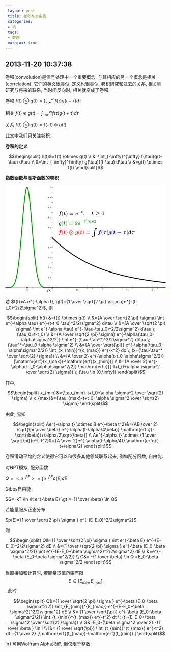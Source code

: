 ```yaml
---
 layout: post
 title: 卷积与自由能
 categories: 
 - 科
 tags:
 - 数理
 mathjax: true
---
```



## 2013-11-20 10:37:38

卷积(convolution)是信号处理中一个重要概念, 与其相应的另一个概念是相关(correlation). 它们的英文很类似, 定义也很类似. 卷积研究和过去的关系, 相关则研究与将来的联系, 当时间反向时, 相关就变成了卷积.

卷积 $f(t) \otimes g(t)=\int_{-\infty}^{\infty} f(\tau)g(t-\tau) d\tau$

相关 $f(t) \circledast g(t)=\int_{-\infty}^{\infty} f(\tau)g(t+\tau) d\tau$

关系 $f(t) \otimes g(t) = f(-t) \circledast g(t)$

此文中我们只关注卷积.

**卷积的定义**

$$\begin{split} h(t)&=f(t) \otimes g(t) \\
&=\int_{-\infty}^{\infty} f(\tau)g(t-\tau) d\tau \\
&=\int_{-\infty}^{\infty} g(\tau)f(t-\tau) d\tau \\
&=g(t) \otimes f(t) \end{split}$$

**指数函数与高斯函数的卷积**

![指数函数与高斯函数的卷积](/pic/2013-11-20-Convolv.gif)

若 $f(t)=A e^{-\alpha t}, g(t)={1 \over \sqrt{2 \pi} \sigma}e^{-(t-t_0)^2/2\sigma^2}$, 则

$$\begin{split} h(t) &=f(t) \otimes g(t) \\
&={A \over \sqrt{2 \pi} \sigma} \int e^{-\alpha \tau} e^{-(t-t_0-\tau)^2/2\sigma^2} d\tau \\ 
&={A \over \sqrt{2 \pi} \sigma} \int e^{-\alpha \tau} e^{-(\tau-\tau_0)^2/2\sigma^2} d\tau \; (\tau_0=t-t_0) \\
&={A \over \sqrt{2 \pi} \sigma} e^{-\alpha(\tau_0-\alpha\sigma^2/2)} \int e^{-(\tau-\tau^*)^2/2\sigma^2} d\tau \; (\tau^*=\tau_0-\alpha \sigma^2) \\
&={A \over \sqrt{\pi}} e^{-\alpha(\tau_0-\alpha\sigma^2/2)} \int_{x_{min}}^{x_{max}} e^{-x^2} dx \; (x={\tau-\tau^* \over \sqrt{2} \sigma}) \\
&={A \over 2} e^{-\alpha(t-t_0-\alpha\sigma^2/2)} [\mathrm{erf}(x_{max})-\mathrm{erf}(x_{min})] \\
&={A \over 2} e^{-\alpha(t-t_0-\alpha\sigma^2/2)} \mathrm{erfc}({-t+t_0+\alpha \sigma^2 \over \sqrt{2} \sigma}) \; (\tau \in [0,\infty]) \end{split}$$

其中,

$$\begin{split} x_{min}&={\tau_{min}-t+t_0+\alpha \sigma^2 \over \sqrt{2} \sigma} \\
x_{max}&={\tau_{max}-t+t_0+\alpha \sigma^2 \over \sqrt{2} \sigma} \end{split}$$

由此, 易知

$$\begin{split} Ae^{-\alpha t} \otimes B e^{-\beta t^2}&={AB \over 2} \sqrt{\pi \over \beta} e^{-\alpha(t-\alpha/4\beta)} \mathrm{erfc}(-\sqrt{\beta}t+\alpha/2\sqrt{\beta}) \\ 
Ae^{-\alpha t} \otimes {1 \over \sqrt{\pi}}e^{-t^2}&={A \over 2}e^{-\alpha(t-\alpha/4)} \mathrm{erfc}(-t+\alpha/2) \end{split}$$

卷积滑动平均的含义使得它可以和很多其他领域联系起来, 例如配分函数, 自由能.

对NPT模拟, 配分函数

$Q=\lt e^{-\beta E} \gt = \int e^{-\beta E} p(E) dE$

Gibbs自由能

$G=-kT \ln \lt e^{-\beta E} \gt =-{1 \over \beta} \ln Q$

若能量服从正态分布

$p(E)={1 \over \sqrt{2 \pi} \sigma } e^{-(E-E_0)^2/2\sigma^2}$

则

$$\begin{split} Q&={1 \over \sqrt{2 \pi} \sigma } \int e^{-\beta E} e^{-(E-E_0)^2/2\sigma^2} dE \\ 
&={1 \over \sqrt{2 \pi} \sigma } e^{-\beta (E_0-\beta \sigma^2/2)} \int  e^{-(E-E_0+\beta \sigma^2)^2/2\sigma^2} dE \\
&=e^{-\beta (E_0-\beta \sigma^2/2)} \\
G&= -{1 \over \beta} \ln Q =E_0-\beta \sigma^2/2 \end{split}$$

当直接加和计算时, 若能量取值范围有限, $$E \in [E_{min}, E_{max}]$$, 此时

$$\begin{split} Q&={1 \over \sqrt{2 \pi} \sigma } e^{-\beta (E_0-\beta \sigma^2/2)} \int_{E_{min}}^{E_{max}} e^{-(E-E_0+\beta \sigma^2)^2/2\sigma^2} dE \\
&= {1 \over \sqrt{\pi}} e^{-\beta (E_0-\beta \sigma^2/2)} \int_{t_{min}}^{t_{max}} e^{-t^2} dt \; (t={E-E_0+\beta \sigma^2 \over \sqrt{2} \sigma}) \\
G&=E_0-{\beta \sigma^2 \over 2} -{1 \over \beta } \ln I \\
I&=  {1 \over \sqrt{\pi}} \int_{t_{min}}^{t_{max}} e^{-t^2} dt ={1 \over 2} [\mathrm{erf}(t_{max})-\mathrm{erf}(t_{min}) ] \end{split}$$

$\ln I$ 可用[Wolfram Alpha](http://www.wolframalpha.com/)求解, 但仅限于整数.
